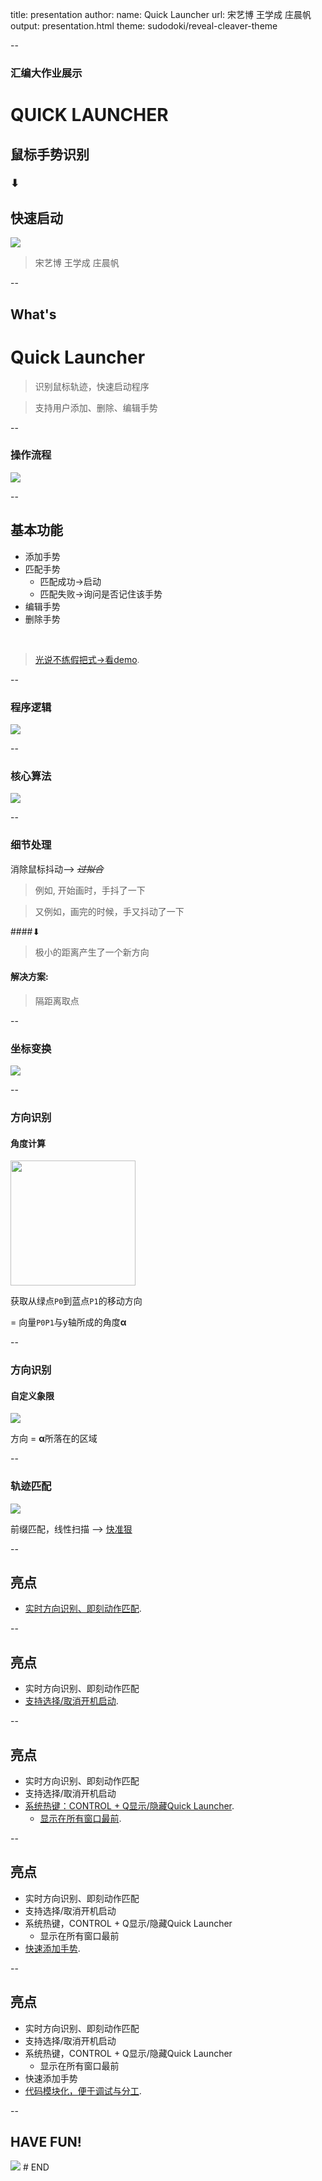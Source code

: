 title: presentation
author:
  name: Quick Launcher 
  url: 宋艺博 王学成 庄晨帆
output: presentation.html
theme: sudodoki/reveal-cleaver-theme

--

### 汇编大作业展示
# QUICK LAUNCHER
## 鼠标手势识别
### ⬇
## 快速启动

<img src="Tray.ico">

> 宋艺博 王学成 庄晨帆

--

## What's 
# Quick Launcher 

> 识别鼠标轨迹，快速启动程序

> 支持用户添加、删除、编辑手势

--

### 操作流程

<img src="flow.jpg">

--

## 基本功能

+ 添加手势
+ 匹配手势
	* 匹配成功→启动 
	* 匹配失败→询问是否记住该手势
+ 编辑手势
+ 删除手势

<br>

> [光说不练假把式→看demo](www.baidu.com).

--

### 程序逻辑

<img src="listen.jpg">

--

### 核心算法

<img src="algorithm.png">

--

### 细节处理

消除鼠标抖动-->	*~~过拟合~~*

> 例如, 开始画时，手抖了一下

> 又例如，画完的时候，手又抖动了一下

####⬇

> 极小的距离产生了一个新方向 

#### 解决方案:
> 隔距离取点

--

### 坐标变换

<img src="convert.jpg">

--

### 方向识别 
#### 角度计算

<img src="angle.jpg"  width="200">

获取从绿点```P0```到蓝点```P1```的移动方向 

= 向量```P0P1```与y轴所成的角度**α**

--

### 方向识别 
#### 自定义象限

<img src="direction.jpg">

方向 = **α**所落在的区域

--

### 轨迹匹配
<img src="match.jpg">

前缀匹配，线性扫描 --> [快准狠](www.baidu.com)

--

## 亮点

+ [实时方向识别、即刻动作匹配](www.baidu.com).

--

## 亮点

+ 实时方向识别、即刻动作匹配
+ [支持选择/取消开机启动](www.baidu.com).

--

## 亮点

+ 实时方向识别、即刻动作匹配
+ 支持选择/取消开机启动
+ [系统热键：CONTROL + Q显示/隐藏Quick Launcher](www.baidu.com).
	* [显示在所有窗口最前](www.baidu.com).

--

## 亮点

+ 实时方向识别、即刻动作匹配
+ 支持选择/取消开机启动
+ 系统热键，CONTROL + Q显示/隐藏Quick Launcher
	* 显示在所有窗口最前
+ [快速添加手势](www.baidu.com).

--

## 亮点

+ 实时方向识别、即刻动作匹配
+ 支持选择/取消开机启动
+ 系统热键，CONTROL + Q显示/隐藏Quick Launcher
	* 显示在所有窗口最前
+ 快速添加手势
+ [代码模块化，便于调试与分工](www.baidu.com).


--

## HAVE FUN!
<img src="tray.png">
# END
